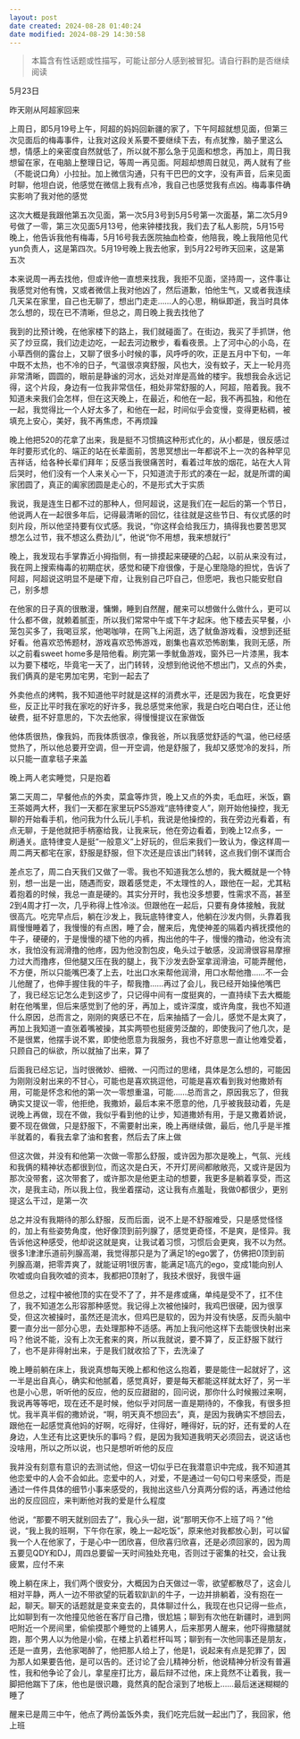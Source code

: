 ```yaml
---
layout: post
date created: 2024-08-28 01:40:24
date modified: 2024-08-29 14:30:58
---
```


> 本篇含有性话题或性描写，可能让部分人感到被冒犯。请自行斟酌是否继续阅读

5月23日

昨天刚从阿超家回来

上周日，即5月19号上午，阿超的妈妈回新疆的家了，下午阿超就想见面，但第三次见面后的梅毒事件，让我对这段关系要不要继续下去，有点犹豫，脑子里这么想，情感上的亲密度自然就低了，所以就不那么急于见面和想念，再加上，周日我想留在家，在电脑上整理日记，等周一再见面。阿超却想周日就见，两人就有了些（不能说口角）小拉扯。加上微信沟通，只有干巴巴的文字，没有声音，后来见面时聊，他坦白说，他感觉在微信上我有点冷，我自己也感觉我有点凶。梅毒事件确实影响了我对他的感觉

这次大概是我跟他第五次见面，第一次5月3号到5月5号第一次面基，第二次5月9号做了一零，第三次见面5月13号，他来钟楼找我，我们去了私人影院，5月15号晚上，他告诉我他有梅毒，5月16号我去医院抽血检查，他陪我，晚上我陪他见代yun负责人，这是第四次。5月19号晚上我去他家，到5月22号昨天回来，这是第五次

本来说周一再去找他，但或许他一直想来找我，我拒不见面，坚持周一，这件事让我感觉对他有愧，又或者微信上我对他凶了，然后道歉，怕他生气，又或者我连续几天呆在家里，自己也无聊了，想出门走走……人的心思，稍纵即逝，我当时具体怎么想的，现在已不清晰，但总之，周日晚上我去找他了

我到的比预计晚，在他家楼下的路上，我们就碰面了。在街边，我买了手抓饼，他买了炒豆腐，我们边走边吃，一起去河边散步，看看夜景。上了河中心的小岛，在小草西侧的露台上，又聊了很多小时候的事，风呼呼的吹，正是五月中下旬，一年中既不太热，也不冷的日子，气温很凉爽舒服，风也大，没有蚊子，天上一轮月亮非常清晰，圆圆的，眼前是静谧的河水，远处对岸是高耸的楼宇。我想我会永远记得，这个片段，身边有一位我非常信任，相处非常舒服的人，阿超，陪着我。我不知道未来我们会怎样，但在这天晚上，在最近，和他在一起，我不再孤独，和他在一起，我觉得比一个人好太多了，和他在一起，时间似乎会变慢，变得更粘稠，被填充上安心，美好，我不再焦虑，不再烦躁

晚上他把520的花拿了出来，我是挺不习惯搞这种形式化的，从小都是，很反感过年时要形式化的、端正的站在长辈面前，苦思冥想出一年都说不上一次的各种罕见吉祥话，给各种长辈们拜年；反感当我很痛苦时，看着过年放的烟花，站在大人背后哭时，他们没有一个人来关心一下，只知道流于形式的凑在一起，就是所谓的阖家团圆了，真正的阖家团圆是走心的，不是形式大于实质

我说，我是连生日都不过的那种人，但阿超说，这是我们在一起后的第一个节日，他说两人在一起很多年后，记得最清晰的回忆，往往就是这些节日、有仪式感的时刻片段，所以他坚持要有仪式感。我说，“你这样会给我压力，搞得我也要苦思冥想怎么过节，我不想这么费劲儿”，他说“你不用想，我来想就行”

晚上，我发现右手掌靠近小拇指侧，有一排摸起来硬硬的凸起，以前从来没有过，我在网上搜索梅毒的初期症状，感觉和硬下疳很像，于是心里隐隐的担忧，告诉了阿超，阿超说这明显不是硬下疳，让我别自己吓自己，但愿吧，我也只能安慰自己，别多想

在他家的日子真的很散漫，慵懒，睡到自然醒，醒来可以想做什么做什么，更可以什么都不做，就赖着腻歪，所以我们常常中午或下午才起床。他下楼去买早餐，小笼包买多了，我喝豆浆，他喝咖啡，在网飞上闲逛，选了鱿鱼游戏看，没想到还挺好看。他喜欢恐怖题材，游戏喜欢恐怖游戏，剧集也喜欢恐怖剧集，我则无感，所以之前看sweet home多是陪他看。刷完第一季鱿鱼游戏，窗外已一片漆黑，我本以为要下楼吃，毕竟宅一天了，出门转转，没想到他说他不想出门，又点的外卖，我们俩真的是宅男加宅男，宅到一起去了

外卖他点的烤鸭，我不知道他平时就是这样的消费水平，还是因为我在，吃食更好些，反正比平时我在家吃的好许多，我总感觉来他家，我是白吃白喝白住，还让他破费，挺不好意思的，下次去他家，得慢慢提议在家做饭

他体质很热，像我妈，而我体质很凉，像我爸，所以我感觉舒适的气温，他已经感觉热了，所以他总要开空调，但一开空调，他是舒服了，我却又感觉冷的发抖，所以只能一直拿毯子来盖

晚上两人老实睡觉，只是抱着

第二天周二，早餐他点的外卖，菜盒等炸货，晚上又点的外卖，毛血旺，米饭，霸王茶姬两大杯，我们一天都在家里玩PS5游戏“底特律变人”，刚开始他操控，我无聊的开始看手机，他问我为什么玩儿手机，我说是他操控的，我在旁边光看着，有点无聊，于是他就把手柄塞给我，让我来玩，他在旁边看着，到晚上12点多，一刷通关。底特律变人是挺“一般意义”上好玩的，但后来我们一致认为，像这样周一周二两天都宅在家，舒服是舒服，但下次还是应该出门转转，这点我们倒不谋而合

差点忘了，周二白天我们又做了一零。我也不知道我怎么想的，我大概就是一个特别，想一出是一出，随遇而安，跟着感觉走，不太理性的人，跟他在一起，尤其粘着抱着的时候，我总一直是硬的。其实分开时，我也没多想要，性需求不高，甚至2到4周才打一次，几乎称得上性冷淡。但跟他在一起后，只要有身体接触，我就很高亢。吃完早点后，躺在沙发上，我玩底特律变人，他躺在沙发内侧，头靠着我肩慢慢睡着了，我慢慢的有点困，睡了会，醒来后，鬼使神差的隔着内裤抚摸他的牛子，硬硬的，于是慢慢的褪下他的内裤，掏出他的牛子，慢慢的撸动，他没有流水，我怕没有润滑撸的他疼，因为他没割包皮，龟头过于敏感，没润滑很容易摩擦力过大而撸疼，但他腿又压在我的腿上，我下沙发去卧室拿润滑油，可能弄醒他，不方便，所以只能嘴巴凑了上去，吐出口水来帮他润滑，用口水帮他撸……不一会儿他醒了，也伸手握住我的牛子，帮我撸……再过了会儿，我已经开始操他嘴巴了，我已经忘记怎么走到这步了，只记得中间有一度挺爽的，一直持续下去大概能射在他嘴里，但后来感觉到了他的牙，再加上，或许深度，或许角度，我也不知道什么原因，总而言之，刚刚的爽感已不在，后来抽插了一会儿，感觉不是太爽了，再加上我知道一直张着嘴被操，其实两颚也挺疲劳泛酸的，即使我问了他几次，是不是很累，他摆手说不累，即使他愿意为我服务，我也不好意思一直让他难受着，只顾自己的纵欲，所以就抽了出来，算了

后面我已经忘记，当时很微妙、细微、一闪而过的思绪，具体是怎么想的，可能因为刚刚没射出来的不甘心，可能也是喜欢挑逗他，可能是喜欢看到我对他撒娇有用，可能是怀念和他的第一次一零想重温，可能……总而言之，原因我忘了，但我确实又提议一零，他拒绝，我撒娇，最后本来不愿意的他，几乎被我鼓动着，先是说晚上再做，现在不做，我似乎看到他的让步，知道撒娇有用，于是又撒着娇说，要不现在做做，只是舒服下，不需要射出来，晚上再继续做，最后，他几乎是半推半就着的，看我去拿了油和套套，然后去了床上做

但这次做，并没有和他第一次做一零那么舒服，或许因为那次是晚上，气氛、光线和我俩的精神状态都很到位，而这次是白天，不开灯房间都敞敞亮，又或许是因为那次没带套，这次带套了，或许那次是他更主动的想要，我更多是躺着享受，而这次，是我主动，所以我上位，我坐着摆动，这让我有点羞耻，我做0都很少，更别提这么干过，是第一次

总之并没有我期待的那么舒服，反而后面，说不上是不舒服难受，只是感觉怪怪的，加上有些姿势角度，他好像顶到前列腺了，感觉更奇怪，不是爽，是怪异。我告诉他这种感受，他却说这就是爽，让我试着习惯，习惯后会更爽，我不以为然。很多1津津乐道前列腺高潮，我觉得那只是为了满足1的ego罢了，仿佛把0顶到前列腺高潮，把零弄爽了，就能证明1很厉害，能满足1高亢的ego，变成1能向别人吹嘘或向自我吹嘘的资本，我都把0顶射了，我技术很好，我很牛逼

但总之，过程中被他顶的实在受不了了，并不是疼或痛，单纯是受不了，扛不住了，我不知道怎么形容那种感觉。我记得上次被他操时，我鸡巴很硬，因为很享受，但这次被操时，虽然还是流水，但鸡巴是软的，因为并没有快感，反而头脑中要一直分出一部分心思，去处理那种不适感。再加上我问他这样下去能很快射出来吗？他说不能，没有上次无套来的爽，所以我就说，要不算了，反正舒服下就行了，也不是非得射出来，于是我们就收拾了下，去洗澡了

晚上睡前躺在床上，我说真想每天晚上都和他这么抱着，要是能住一起就好了，这一半是出自真心，确实和他腻着，感觉真好，要是每天都能这样就太好了，另一半也是小心思，听听他的反应，他的反应甜甜的，回问说，那你什么时候搬过来啊，我说再等等吧，现在还不是时候，他似乎对同居一直是期待的，不像我，有很多担忧。我半真半假的撒娇说，“啊，明天真不想回去”，真，是因为我确实不想回去，跟他在一起感觉真他妈的好啊，吃得好，住得好，睡得好，玩的好，还有爱的人在身边，人生还有比这更快乐的事吗？假，是因为我知道我明天必须回去，说这话也没啥用，所以之所以说，也只是想听听他的反应

我并没有刻意有意识的去测试他，但这一切似乎已在我潜意识中完成，我不知道其他恋爱中的人会不会如此。恋爱中的人，对爱，不是通过一句句口号来感受，而是通过一件件具体的细节小事来感受的，我抛出这些八分真两分假的话，再通过他给出的反应回应，来判断他对我的爱是什么程度

他说，“那要不明天就别回去了”，我心头一甜，说“那明天你不上班了吗？”他说，“我上我的班啊，下午你在家，晚上一起吃饭”，原来他对我都放心到，可以留我一个人在他家了，于是心中一团欣喜，但欣喜归欣喜，还是必须回家的，因为周五要见QDY和DJ，周四总要留一天时间独处充电，否则过于密集的社交，会让我疲累，应付不来

晚上躺在床上，我们两个很安分，大概因为白天做过一零，欲望都散尽了，这会儿相对平静，两人一边不带欲望的玩着软趴趴的牛子，一边并排躺着，没有抱在一起，聊天。聊天的话题就是变来变去的，具体聊过什么，我现在也只记得一些点，比如聊到有一次他撞见他爸在客厅自己撸，很尬尴；聊到有次他在新疆时，进到网吧附近一个房间里，偷偷摸那个睡觉的上铺男人，后来那男人醒来，他吓得撒腿就跑，那个男人以为他是小偷，在楼上扒着栏杆叫骂；聊到有一次他同事还是朋友，还是一直男，去他家喝醉了，他把那人给上了，他是1，说起来有点是犯罪了，因为那人如果要告他，是可以告的。还讨论了会儿精神分析，他说精神分析没有普遍性，我和他争论了会儿，拿星座打比方，最后辩不过他，床上竟然不让着我，我一脚把他踹下了床，他也是很识趣，竟然真的配合滚到了地板上……最后迷迷糊糊的睡了

醒来已是周三中午，他点了两份盖饭外卖，我们吃完后就一起出门了，我回家，他上班

